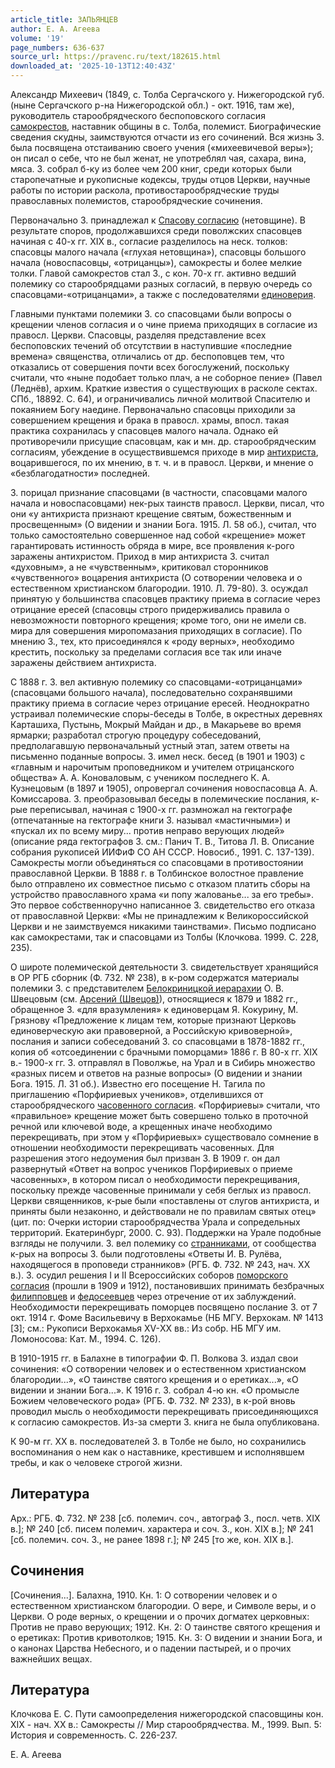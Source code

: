 ```yaml
---
article_title: ЗАПЬЯНЦЕВ
author: Е. А. Агеева
volume: '19'
page_numbers: 636-637
source_url: https://pravenc.ru/text/182615.html
downloaded_at: '2025-10-13T12:40:43Z'
---
```


Александр Михеевич (1849, с. Толба Сергачского у. Нижегородской губ. (ныне Сергачского р-на Нижегородской обл.) - окт. 1916, там же), руководитель старообрядческого беспоповского согласия [самокрестов](https://pravenc.ru/text/самокрестов.html), наставник общины в с. Толба, полемист. Биографические сведения скудны, заимствуются отчасти из его сочинений. Вся жизнь З. была посвящена отстаиванию своего учения («михеевичевой веры»); он писал о себе, что не был женат, не употреблял чая, сахара, вина, мяса. З. собрал б-ку из более чем 200 книг, среди которых были старопечатные и рукописные кодексы, труды отцов Церкви, научные работы по истории раскола, противостарообрядческие труды православных полемистов, старообрядческие сочинения.

Первоначально З. принадлежал к [Спасову согласию](<https://pravenc.ru/text/Спасову согласию.html>) (нетовщине). В результате споров, продолжавшихся среди поволжских спасовцев начиная с 40-х гг. XIX в., согласие разделилось на неск. толков: спасовцы малого начала («глухая нетовщина»), спасовцы большого начала (новоспасовцы, «отрицанцы»), самокресты и более мелкие толки. Главой самокрестов стал З., с кон. 70-х гг. активно ведший полемику со старообрядцами разных согласий, в первую очередь со спасовцами-«отрицанцами», а также с последователями [единоверия](https://pravenc.ru/text/единоверие.html).

Главными пунктами полемики З. со спасовцами были вопросы о крещении членов согласия и о чине приема приходящих в согласие из правосл. Церкви. Спасовцы, разделяя представление всех беспоповских течений об отсутствии в наступившие «последние времена» священства, отличались от др. беспоповцев тем, что отказались от совершения почти всех богослужений, поскольку считали, что «ныне подобает только плач, а не соборное пение» (Павел (Леднёв), архим. Краткие известия о существующих в расколе сектах. СПб., 18892. С. 64), и ограничивались личной молитвой Спасителю и покаянием Богу наедине. Первоначально спасовцы приходили за совершением крещения и брака в правосл. храмы, впосл. такая практика сохранилась у спасовцев малого начала. Однако ей противоречили присущие спасовцам, как и мн. др. старообрядческим согласиям, убеждение в осуществившемся приходе в мир [антихриста](https://pravenc.ru/text/антихрист.html), воцарившегося, по их мнению, в т. ч. и в правосл. Церкви, и мнение о «безблагодатности» последней.

З. порицал признание спасовцами (в частности, спасовцами малого начала и новоспасовцами) нек-рых таинств правосл. Церкви, писал, что они «у антихриста признают крещение святым, божественным и просвещенным» (О видении и знании Бога. 1915. Л. 58 об.), считал, что только самостоятельно совершенное над собой «крещение» может гарантировать истинность обряда в мире, все проявления к-рого заражены антихристом. Приход в мир антихриста З. считал «духовным», а не «чувственным», критиковал сторонников «чувственного» воцарения антихриста (О сотворении человека и о естественном христианском благородии. 1910. Л. 79-80). З. осуждал принятую у большинства спасовцев практику приема в согласие через отрицание ересей (спасовцы строго придерживались правила о невозможности повторного крещения; кроме того, они не имели св. мира для совершения миропомазания приходящих в согласие). По мнению З., тех, кто присоединялся к «роду верных», необходимо крестить, поскольку за пределами согласия все так или иначе заражены действием антихриста.

С 1888 г. З. вел активную полемику со спасовцами-«отрицанцами» (спасовцами большого начала), последовательно сохранявшими практику приема в согласие через отрицание ересей. Неоднократно устраивал полемические споры-беседы в Толбе, в окрестных деревнях Карташиха, Пустынь, Мокрый Майдан и др., в Макарьеве во время ярмарки; разработал строгую процедуру собеседований, предполагавшую первоначальный устный этап, затем ответы на письменно поданные вопросы. З. имел неск. бесед (в 1901 и 1903) с «главным и нарочитым проповедником и учителем отрицанского общества» А. А. Коноваловым, с учеником последнего К. А. Кузнецовым (в 1897 и 1905), опровергал сочинения новоспасовца А. А. Комиссарова. З. преобразовывал беседы в полемические послания, к-рые переписывал, начиная с 1900-х гг. размножал на гектографе (отпечатанные на гектографе книги З. называл «мастичными») и «пускал их по всему миру... против неправо верующих людей» (описание ряда гектографов З. см.: Панич Т. В., Титова Л. В. Описание собрания рукописей ИИФиФ СО АН СССР. Новосиб., 1991. С. 137-139). Самокресты могли объединяться со спасовцами в противостоянии православной Церкви. В 1888 г. в Толбинское волостное правление было отправлено их совместное письмо с отказом платить сборы на устройство православного храма «и попу жалованье... за его требы». Это первое собственноручно написанное З. свидетельство его отказа от православной Церкви: «Мы не принадлежим к Великороссийской Церкви и не заимствуемся никакими таинствами». Письмо подписано как самокрестами, так и спасовцами из Толбы (Клочкова. 1999. С. 228, 235).

О широте полемической деятельности З. свидетельствует хранящийся в ОР РГБ сборник (Ф. 732. № 238), в к-ром содержатся материалы полемики З. с представителем [Белокриницкой иерарахии](<https://pravenc.ru/text/БЕЛОКРИНИЦКАЯ ИЕРАРХИЯ.html>) О. В. Швецовым (см. [Арсений (Швецов)](<https://pravenc.ru/text/Арсений (Швецов).html>)), относящиеся к 1879 и 1882 гг., обращенное З. «для вразумления» к единоверцам Я. Кокурину, М. Грязнову «Предложение к лицам тем, которые признают Церковь единоверческую аки правоверной, а Российскую кривоверной», послания и записи собеседований З. со спасовцами в 1878-1882 гг., копия об «отсоединении с брачными поморцами» 1886 г. В 80-х гг. XIX в.- 1900-х гг. З. отправлял в Поволжье, на Урал и в Сибирь множество «разных писем и ответов на разные вопросы» (О видении и знании Бога. 1915. Л. 31 об.). Известно его посещение Н. Тагила по приглашению «Порфириевых учеников», отделившихся от старообрядческого [часовенного согласия](<https://pravenc.ru/text/часовенное согласие.html>). «Порфириевы» считали, что «правильное» крещение может быть совершено только в проточной речной или ключевой воде, а крещенных иначе необходимо перекрещивать, при этом у «Порфириевых» существовало сомнение в отношении необходимости перекрещивать часовенных. Для разрешения этого недоумения был призван З. В 1909 г. он дал развернутый «Ответ на вопрос учеников Порфириевых о приеме часовенных», в котором писал о необходимости перекрещивания, поскольку прежде часовенные принимали у себя беглых из правосл. Церкви священников, к-рые были «поставлены от слугов антихриста, и приняты были незаконно, и действовали не по правилам святых отец» (цит. по: Очерки истории старообрядчества Урала и сопредельных территорий. Екатеринбург, 2000. С. 93). Поддержки на Урале подобные взгляды не получили. З. вел полемику со [странниками](https://pravenc.ru/text/странниками.html), от сообщества к-рых на вопросы З. были подготовлены «Ответы И. В. Рулёва, находящегося в проповеди странников» (РГБ. Ф. 732. № 243, нач. XX в.). З. осудил решения I и II Всероссийских соборов [поморского согласия](<https://pravenc.ru/text/поморского согласия.html>) (прошли в 1909 и 1912), постановивших принимать безбрачных [филипповцев](https://pravenc.ru/text/филипповцев.html) и [федосеевцев](https://pravenc.ru/text/федосеевцев.html) через отречение от их заблуждений. Необходимости перекрещивать поморцев посвящено послание З. от 7 окт. 1914 г. Фоме Васильевичу в Верхокамье (НБ МГУ. Верхокам. № 1413 [3]; см.: Рукописи Верхокамья ХV-ХХ вв.: Из собр. НБ МГУ им. Ломоносова: Кат. М., 1994. С. 126).

В 1910-1915 гг. в Балахне в типографии Ф. П. Волкова З. издал свои сочинения: «О сотворении человек и о естественном христианском благородии...», «О таинстве святого крещения и о еретиках...», «О видении и знании Бога...». К 1916 г. З. собрал 4-ю кн. «О промысле Божием человеческого рода» (РГБ. Ф. 732. № 233), в к-рой вновь проводил мысль о необходимости перекрещивать присоединяющихся к согласию самокрестов. Из-за смерти З. книга не была опубликована.

К 90-м гг. ХХ в. последователей З. в Толбе не было, но сохранились воспоминания о нем как о наставнике, крестившем и исполнявшем требы, и как о человеке строгой жизни.

## Литература

Арх.: РГБ. Ф. 732. № 238 [сб. полемич. соч., автограф З., посл. четв. ХIХ в.]; № 240 [сб. писем полемич. характера и соч. З., кон. ХIХ в.]; № 241 [сб. полемич. соч. З., не ранее 1898 г.]; № 245 [то же, кон. ХIХ в.].

## Сочинения

[Сочинения...]. Балахна, 1910. Кн. 1: О сотворении человек и о естественном христианском благородии. О вере, и Символе веры, и о Церкви. О роде верных, о крещении и о прочих догматех церковных: Против не право верующих; 1912. Кн. 2: О таинстве святого крещения и о еретиках: Против кривотолков; 1915. Кн. 3: О видении и знании Бога, и о канонах Царства Небесного, и о падении пастырей, и о прочих важнейших вещах.

## Литература

Клочкова Е. С. Пути самоопределения нижегородской спасовщины кон. ХIХ - нач. ХХ в.: Самокресты // Мир старообрядчества. М., 1999. Вып. 5: История и современность. С. 226-237.

Е. А. Агеева

